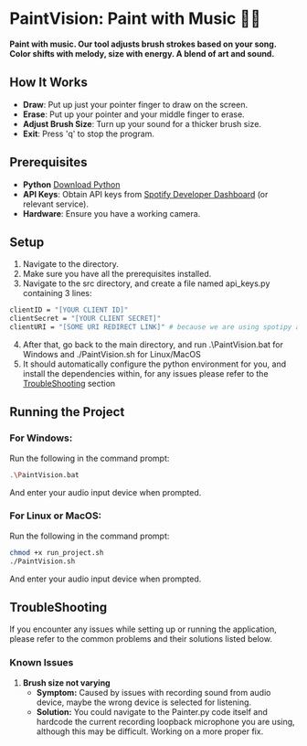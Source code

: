 # PaintVision: Paint with Music 🎨🎵

**Paint with music. Our tool adjusts brush strokes based on your song. Color shifts with melody, size with energy. A blend of art and sound.**
## How It Works

- **Draw**: Put up just your pointer finger to draw on the screen.
- **Erase**: Put up your pointer and your middle finger to erase.
- **Adjust Brush Size**: Turn up your sound for a thicker brush size.
- **Exit**: Press 'q' to stop the program.

## Prerequisites

- **Python** [Download Python](https://www.python.org/downloads/)
- **API Keys**: Obtain API keys from [Spotify Developer Dashboard](https://developer.spotify.com/dashboard/) (or relevant service).
- **Hardware**: Ensure you have a working camera.

## Setup
1. Navigate to the directory.
2. Make sure you have all the prerequisites installed.
3. Navigate to the src directory, and create a file named api_keys.py containing 3 lines:
```bash
clientID = "[YOUR CLIENT ID]"
clientSecret = "[YOUR CLIENT SECRET]"
clientURI = "[SOME URI REDIRECT LINK]" # because we are using spotipy api, it should look something like http://localhost/7777 or any 4 digit port number
```
4. After that, go back to the main directory, and run .\PaintVision.bat for Windows and ./PaintVision.sh for Linux/MacOS
5. It should automatically configure the python environment for you, and install the dependencies within, for any issues please refer to the [TroubleShooting](#troubleshooting) section

## Running the Project

### For Windows:

Run the following in the command prompt:
```bash
.\PaintVision.bat
```
And enter your audio input device when prompted.

### For Linux or MacOS:
Run the following in the command prompt:
```bash
chmod +x run_project.sh
./PaintVision.sh
```
And enter your audio input device when prompted.

## TroubleShooting
If you encounter any issues while setting up or running the application, please refer to the common problems and their solutions listed below.

### Known Issues

1. **Brush size not varying**
    - **Symptom:** Caused by issues with recording sound from audio device, maybe the wrong device is selected for listening.
    - **Solution:** You could navigate to the Painter.py code itself and hardcode the current recording loopback microphone you are using, although this may be difficult. Working on a more proper fix.
